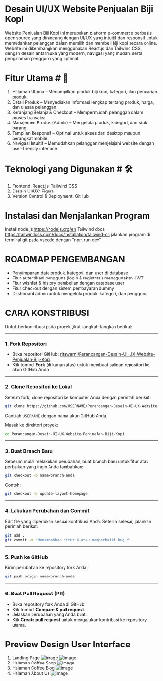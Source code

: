 # Desain UI/UX Website Penjualan Biji Kopi #
Website Penjualan Biji Kopi ini merupakan platform e-commerce berbasis open source yang dirancang dengan UI/UX yang intuitif dan responsif untuk memudahkan pelanggan dalam memilih dan membeli biji kopi secara online. Website ini dikembangkan menggunakan React.js dan Tailwind CSS, dengan desain antarmuka yang modern, navigasi yang mudah, serta pengalaman pengguna yang optimal.

# Fitur Utama # 🚀
 1. Halaman Utama – Menampilkan produk biji kopi, kategori, dan pencarian produk.
 2. Detail Produk – Menyediakan informasi lengkap tentang produk, harga, dan ulasan pelanggan.
 3. Keranjang Belanja & Checkout – Mempermudah pelanggan dalam proses transaksi.
 4. Manajemen Produk (Admin) – Mengelola produk, kategori, dan stok barang.
 5. Tampilan Responsif – Optimal untuk akses dari desktop maupun perangkat mobile.
 6. Navigasi Intuitif – Memudahkan pelanggan menjelajahi website dengan user-friendly interface.

# Teknologi yang Digunakan #  🛠️ 
1. Frontend: React.js, Tailwind CSS
2. Desain UI/UX: Figma
3. Version Control & Deployment: GitHub

# Instalasi dan Menjalankan Program #
Install node.js https://nodejs.org/en
Tailwind docs https://tailwindcss.com/docs/installation/tailwind-cli
jalankan program di terminal git pada vscode dengan "npm run dev"

# ROADMAP PENGEMBANGAN #
- Penyimpanan data produk, kategori, dan user di database
- Fitur autentikasi pengguna (login & registrasi) menggunakan JWT
- Fitur wishlist & history pembelian dengan database user
- Fitur checkout dengan sistem pembayaran dummy
- Dashboard admin untuk mengelola produk, kategori, dan pengguna

# CARA KONSTRIBUSI #
Untuk berkontribusi pada proyek ,ikuti langkah-langkah berikut:

---

### **1. Fork Repositori**  
- Buka repositori GitHub: [ritawarni/Perancangan-Desain-UI-UX-Website-Penjualan-Biji-Kopi](https://github.com/ritawarni/Perancangan-Desain-UI-UX-Website-Penjualan-Biji-Kopi).  
- Klik tombol **Fork** (di kanan atas) untuk membuat salinan repositori ke akun GitHub Anda.  

---

### **2. Clone Repositori ke Lokal**  
Setelah fork, clone repositori ke komputer Anda dengan perintah berikut:  
```bash
git clone https://github.com/USERNAME/Perancangan-Desain-UI-UX-Website-Penjualan-Biji-Kopi.git
```
Gantilah `USERNAME` dengan nama akun GitHub Anda.  

Masuk ke direktori proyek:  
```bash
cd Perancangan-Desain-UI-UX-Website-Penjualan-Biji-Kopi
```

---

### **3. Buat Branch Baru**  
Sebelum mulai melakukan perubahan, buat branch baru untuk fitur atau perbaikan yang ingin Anda tambahkan:  
```bash
git checkout -b nama-branch-anda
```
Contoh:
```bash
git checkout -b update-layout-homepage
```

---

### **4. Lakukan Perubahan dan Commit**  
Edit file yang diperlukan sesuai kontribusi Anda. Setelah selesai, jalankan perintah berikut:  
```bash
git add .
git commit -m "Menambahkan fitur X atau memperbaiki bug Y"
```

---

### **5. Push ke GitHub**  
Kirim perubahan ke repository fork Anda:  
```bash
git push origin nama-branch-anda
```

---

### **6. Buat Pull Request (PR)**  
- Buka repository fork Anda di GitHub.  
- Klik tombol **Compare & pull request**.  
- Jelaskan perubahan yang Anda buat.  
- Klik **Create pull request** untuk mengajukan kontribusi ke repository utama.  

# Preview Design User Interface # 
1. Landing Page
   ![image](https://github.com/user-attachments/assets/8241bbca-18c7-4b46-ae6e-c718ebd776aa)
   ![image](https://github.com/user-attachments/assets/d10bebb7-edaa-46d2-842e-f47e39e63e21)
2. Halaman Coffee Shop
   ![image](https://github.com/user-attachments/assets/f060c579-c53f-480b-b464-81e925fc3fba)
3. Halaman Coffee Blog
   ![image](https://github.com/user-attachments/assets/5fe260d3-7046-4e88-9bb6-d5bb1d76e1f9)
4. Halaman About Us
   ![image](https://github.com/user-attachments/assets/1cd8b643-c037-478b-a541-e217c931a69a)


